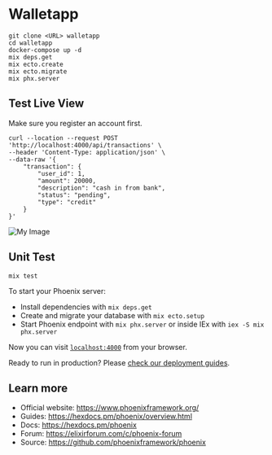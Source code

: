 # Walletapp

```
git clone <URL> walletapp
cd walletapp
docker-compose up -d
mix deps.get
mix ecto.create
mix ecto.migrate
mix phx.server
```

## Test Live View

Make sure you register an account first.

```
curl --location --request POST 'http://localhost:4000/api/transactions' \
--header 'Content-Type: application/json' \
--data-raw '{
    "transaction": {
        "user_id": 1,
        "amount": 20000,
        "description": "cash in from bank",
        "status": "pending",
        "type": "credit"
    }
}'
```

![My Image](https://raw.github.com/johndavedecano/livewallet/master/screenshot.png)

## Unit Test

```
mix test
```

To start your Phoenix server:

- Install dependencies with `mix deps.get`
- Create and migrate your database with `mix ecto.setup`
- Start Phoenix endpoint with `mix phx.server` or inside IEx with `iex -S mix phx.server`

Now you can visit [`localhost:4000`](http://localhost:4000) from your browser.

Ready to run in production? Please [check our deployment guides](https://hexdocs.pm/phoenix/deployment.html).

## Learn more

- Official website: https://www.phoenixframework.org/
- Guides: https://hexdocs.pm/phoenix/overview.html
- Docs: https://hexdocs.pm/phoenix
- Forum: https://elixirforum.com/c/phoenix-forum
- Source: https://github.com/phoenixframework/phoenix
